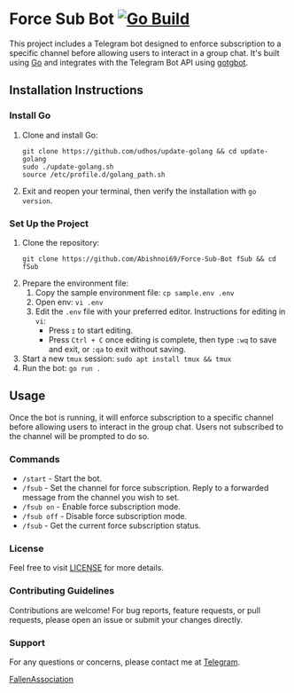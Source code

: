 <!DOCTYPE html>
<html lang="en">

<head>
<title>Force Sub Bot Documentation</title>
</head>

<body>

# Force Sub Bot [![Go Build](https://github.com/Abishnoi69/Force-Sub-Bot/workflows/build/badge.svg)](https://github.com/Abishnoi69/Force-Sub-Bot/actions?query=workflow%3Abuild+event%3Apush+branch%3Amain)
<p>This project includes a Telegram bot designed to enforce subscription to a specific channel before allowing users to interact in a group chat. It's built using <a href="https://go.dev">Go</a> and integrates with the Telegram Bot API using <a href="https://github.com/PaulSonOfLars/gotgbot">gotgbot</a>.</p>

<section>
<h2>Installation Instructions</h2>

<h3>Install Go</h3>
<ol>
<li>Clone and install Go:
<pre><code>git clone https://github.com/udhos/update-golang && cd update-golang
sudo ./update-golang.sh
source /etc/profile.d/golang_path.sh</code></pre>
</li>
<li>Exit and reopen your terminal, then verify the installation with <code>go version</code>.</li>
</ol>

<h3>Set Up the Project</h3>
<ol>
<li>Clone the repository:
<pre><code>git clone https://github.com/Abishnoi69/Force-Sub-Bot fSub && cd fSub</code></pre>
</li>
<li>Prepare the environment file:
<ol>
<li>Copy the sample environment file: <code>cp sample.env .env</code></li>
<li>Open env: <code>vi .env</code></li>

<li>Edit the <code>.env</code> file with your preferred editor. Instructions for editing in <code>vi</code>:
<ul>
<li>Press <code>ɪ</code> to start editing.</li>
<li>Press <code>Ctrl + C</code> once editing is complete, then type <code>:wq</code> to save and exit, or <code>:qa</code> to exit without saving.</li>
</ul>
</li>
</ol>
</li>
<li>Start a new <code>tmux</code> session: <code>sudo apt install tmux && tmux</code></li>
<li>Run the bot: <code>go run .</code></li>
</ol>
</section>

<section>
<h2>Usage</h2>
<p>Once the bot is running, it will enforce subscription to a specific channel before allowing users to interact in the group chat. Users not subscribed to the channel will be prompted to do so.</p>

<h3>Commands</h3>
<ul>
<li><code>/start</code> - Start the bot.</li>
<li><code>/fsub</code> - Set the channel for force subscription. Reply to a forwarded message from the channel you wish to set.</li>
<li><code>/fsub on</code> - Enable force subscription mode.</li>
<li><code>/fsub off</code> - Disable force subscription mode.</li>
<li><code>/fsub</code> - Get the current force subscription status.</li>
</ul>
</section>

<section>
<h3>License</h3>
<p>Feel free to visit <a href="LICENSE">LICENSE</a> for more details.</p>
</section>

<section>
<h3>Contributing Guidelines</h3>
<p>Contributions are welcome! For bug reports, feature requests, or pull requests, please open an issue or submit your changes directly.</p>
</section>

<section>
<h3>Support</h3>
<p>For any questions or concerns, please contact me at <a href="https://t.me/Abishnoi1M">Telegram</a>.</p>
<p><a href="https://t.me/FallenAssociation">FallenAssociation</a></p>
</section>

</body>
</html>